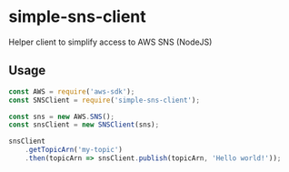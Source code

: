# simple-sns-client
Helper client to simplify access to AWS SNS (NodeJS)

## Usage

```javascript
const AWS = require('aws-sdk');
const SNSClient = require('simple-sns-client');

const sns = new AWS.SNS();
const snsClient = new SNSClient(sns);

snsClient
	.getTopicArn('my-topic')
	.then(topicArn => snsClient.publish(topicArn, 'Hello world!'));
```
